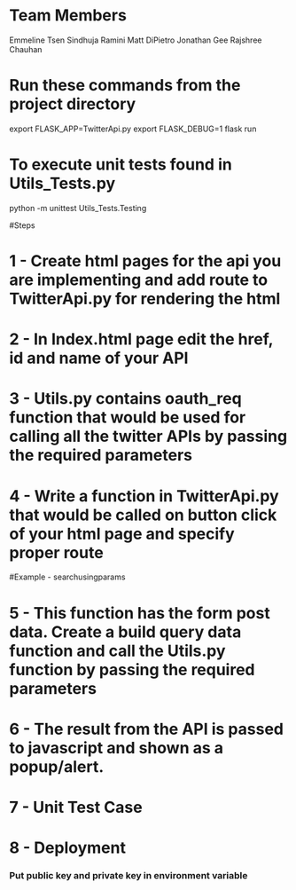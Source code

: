 # Team Members
Emmeline Tsen
Sindhuja Ramini
Matt DiPietro
Jonathan Gee
Rajshree Chauhan

# Run these commands from the project directory
export FLASK_APP=TwitterApi.py
export FLASK_DEBUG=1
flask run

# To execute unit tests found in Utils_Tests.py
python -m unittest Utils_Tests.Testing

#Steps
# 1 - Create html pages for the api you are implementing and add route to TwitterApi.py for rendering the html

# 2 - In Index.html page edit the href, id and name of your API

# 3 - Utils.py contains oauth_req function that would be used for calling all the twitter APIs by passing the required parameters


# 4 - Write a function in TwitterApi.py that would be called on button click of your html page and specify proper route
#Example - searchusingparams

# 5 - This function has the form post data. Create a build query data function and call the Utils.py function by passing the required parameters
# 6 - The result from the API is passed to javascript and shown as a popup/alert.
# 7 - Unit Test Case
# 8 - Deployment


### Put public key and private key in environment variable




